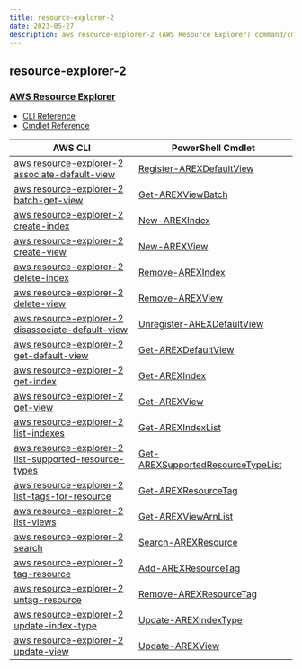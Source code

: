 ```yaml
---
title: resource-explorer-2
date: 2023-05-27
description: aws resource-explorer-2 (AWS Resource Explorer) command/cmdlet list.
---
```


## resource-explorer-2

### [AWS Resource Explorer](https://aws.amazon.com/resourceexplorer/)

* [CLI Reference](https://docs.aws.amazon.com/cli/latest/reference/resource-explorer-2/index.html)
* [Cmdlet Reference](https://docs.aws.amazon.com/powershell/latest/reference/items/ResourceExplorer2_cmdlets.html)

|AWS CLI|PowerShell Cmdlet|
|----|----|
|[aws resource-explorer-2 associate-default-view](https://docs.aws.amazon.com/cli/latest/reference/resource-explorer-2/associate-default-view.html)|[Register-AREXDefaultView](https://docs.aws.amazon.com/powershell/latest/reference/items/Register-AREXDefaultView.html)|
|[aws resource-explorer-2 batch-get-view](https://docs.aws.amazon.com/cli/latest/reference/resource-explorer-2/batch-get-view.html)|[Get-AREXViewBatch](https://docs.aws.amazon.com/powershell/latest/reference/items/Get-AREXViewBatch.html)|
|[aws resource-explorer-2 create-index](https://docs.aws.amazon.com/cli/latest/reference/resource-explorer-2/create-index.html)|[New-AREXIndex](https://docs.aws.amazon.com/powershell/latest/reference/items/New-AREXIndex.html)|
|[aws resource-explorer-2 create-view](https://docs.aws.amazon.com/cli/latest/reference/resource-explorer-2/create-view.html)|[New-AREXView](https://docs.aws.amazon.com/powershell/latest/reference/items/New-AREXView.html)|
|[aws resource-explorer-2 delete-index](https://docs.aws.amazon.com/cli/latest/reference/resource-explorer-2/delete-index.html)|[Remove-AREXIndex](https://docs.aws.amazon.com/powershell/latest/reference/items/Remove-AREXIndex.html)|
|[aws resource-explorer-2 delete-view](https://docs.aws.amazon.com/cli/latest/reference/resource-explorer-2/delete-view.html)|[Remove-AREXView](https://docs.aws.amazon.com/powershell/latest/reference/items/Remove-AREXView.html)|
|[aws resource-explorer-2 disassociate-default-view](https://docs.aws.amazon.com/cli/latest/reference/resource-explorer-2/disassociate-default-view.html)|[Unregister-AREXDefaultView](https://docs.aws.amazon.com/powershell/latest/reference/items/Unregister-AREXDefaultView.html)|
|[aws resource-explorer-2 get-default-view](https://docs.aws.amazon.com/cli/latest/reference/resource-explorer-2/get-default-view.html)|[Get-AREXDefaultView](https://docs.aws.amazon.com/powershell/latest/reference/items/Get-AREXDefaultView.html)|
|[aws resource-explorer-2 get-index](https://docs.aws.amazon.com/cli/latest/reference/resource-explorer-2/get-index.html)|[Get-AREXIndex](https://docs.aws.amazon.com/powershell/latest/reference/items/Get-AREXIndex.html)|
|[aws resource-explorer-2 get-view](https://docs.aws.amazon.com/cli/latest/reference/resource-explorer-2/get-view.html)|[Get-AREXView](https://docs.aws.amazon.com/powershell/latest/reference/items/Get-AREXView.html)|
|[aws resource-explorer-2 list-indexes](https://docs.aws.amazon.com/cli/latest/reference/resource-explorer-2/list-indexes.html)|[Get-AREXIndexList](https://docs.aws.amazon.com/powershell/latest/reference/items/Get-AREXIndexList.html)|
|[aws resource-explorer-2 list-supported-resource-types](https://docs.aws.amazon.com/cli/latest/reference/resource-explorer-2/list-supported-resource-types.html)|[Get-AREXSupportedResourceTypeList](https://docs.aws.amazon.com/powershell/latest/reference/items/Get-AREXSupportedResourceTypeList.html)|
|[aws resource-explorer-2 list-tags-for-resource](https://docs.aws.amazon.com/cli/latest/reference/resource-explorer-2/list-tags-for-resource.html)|[Get-AREXResourceTag](https://docs.aws.amazon.com/powershell/latest/reference/items/Get-AREXResourceTag.html)|
|[aws resource-explorer-2 list-views](https://docs.aws.amazon.com/cli/latest/reference/resource-explorer-2/list-views.html)|[Get-AREXViewArnList](https://docs.aws.amazon.com/powershell/latest/reference/items/Get-AREXViewArnList.html)|
|[aws resource-explorer-2 search](https://docs.aws.amazon.com/cli/latest/reference/resource-explorer-2/search.html)|[Search-AREXResource](https://docs.aws.amazon.com/powershell/latest/reference/items/Search-AREXResource.html)|
|[aws resource-explorer-2 tag-resource](https://docs.aws.amazon.com/cli/latest/reference/resource-explorer-2/tag-resource.html)|[Add-AREXResourceTag](https://docs.aws.amazon.com/powershell/latest/reference/items/Add-AREXResourceTag.html)|
|[aws resource-explorer-2 untag-resource](https://docs.aws.amazon.com/cli/latest/reference/resource-explorer-2/untag-resource.html)|[Remove-AREXResourceTag](https://docs.aws.amazon.com/powershell/latest/reference/items/Remove-AREXResourceTag.html)|
|[aws resource-explorer-2 update-index-type](https://docs.aws.amazon.com/cli/latest/reference/resource-explorer-2/update-index-type.html)|[Update-AREXIndexType](https://docs.aws.amazon.com/powershell/latest/reference/items/Update-AREXIndexType.html)|
|[aws resource-explorer-2 update-view](https://docs.aws.amazon.com/cli/latest/reference/resource-explorer-2/update-view.html)|[Update-AREXView](https://docs.aws.amazon.com/powershell/latest/reference/items/Update-AREXView.html)|

